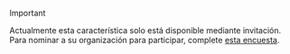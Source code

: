 > [!IMPORTANT]
> Actualmente esta característica solo está disponible mediante invitación. Para nominar a su organización para participar, complete [esta encuesta](https://aka.ms/ax2012upgrade). 
